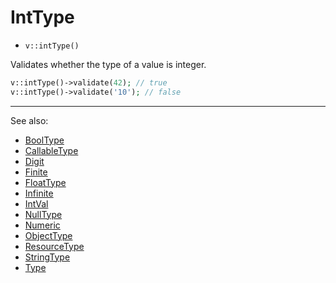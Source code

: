# IntType

- `v::intType()`

Validates whether the type of a value is integer.

```php
v::intType()->validate(42); // true
v::intType()->validate('10'); // false
```

***
See also:

  * [BoolType](BoolType.md)
  * [CallableType](CallableType.md)
  * [Digit](Digit.md)
  * [Finite](Finite.md)
  * [FloatType](FloatType.md)
  * [Infinite](Infinite.md)
  * [IntVal](IntVal.md)
  * [NullType](NullType.md)
  * [Numeric](Numeric.md)
  * [ObjectType](ObjectType.md)
  * [ResourceType](ResourceType.md)
  * [StringType](StringType.md)
  * [Type](Type.md)
